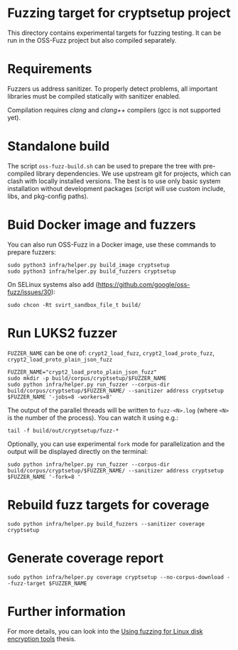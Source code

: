 # Fuzzing target for cryptsetup project

This directory contains experimental targets for fuzzing testing.
It can be run in the OSS-Fuzz project but also compiled separately.

# Requirements

Fuzzers us address sanitizer. To properly detect problems, all
important libraries must be compiled statically with sanitizer enabled.

Compilation requires *clang* and *clang++* compilers (gcc is not
supported yet).

# Standalone build

The script `oss-fuzz-build.sh` can be used to prepare the tree
with pre-compiled library dependencies.
We use upstream git for projects, which can clash with locally
installed versions. The best is to use only basic system installation
without development packages (script will use custom include, libs,
and pkg-config paths).

# Buid Docker image and fuzzers

You can also run OSS-Fuzz in a Docker image, use these commands
to prepare fuzzers:
```
sudo python3 infra/helper.py build_image cryptsetup
sudo python3 infra/helper.py build_fuzzers cryptsetup
```
On SELinux systems also add (https://github.com/google/oss-fuzz/issues/30):
```
sudo chcon -Rt svirt_sandbox_file_t build/
```

# Run LUKS2 fuzzer
`FUZZER_NAME` can be one of: `crypt2_load_fuzz`, `crypt2_load_proto_fuzz`, `crypt2_load_proto_plain_json_fuzz`
```
FUZZER_NAME="crypt2_load_proto_plain_json_fuzz"
sudo mkdir -p build/corpus/cryptsetup/$FUZZER_NAME
sudo python infra/helper.py run_fuzzer --corpus-dir build/corpus/cryptsetup/$FUZZER_NAME/ --sanitizer address cryptsetup $FUZZER_NAME '-jobs=8 -workers=8'
```

The output of the parallel threads will be written to `fuzz-<N>.log` (where `<N>` is the number of the process).
You can watch it using e.g.:
```
tail -f build/out/cryptsetup/fuzz-*
```

Optionally, you can use experimental `fork` mode for parallelization and the output will be displayed directly on the terminal:
```
sudo python infra/helper.py run_fuzzer --corpus-dir build/corpus/cryptsetup/$FUZZER_NAME/ --sanitizer address cryptsetup $FUZZER_NAME '-fork=8 '
```

# Rebuild fuzz targets for coverage
```
sudo python infra/helper.py build_fuzzers --sanitizer coverage cryptsetup
```

# Generate coverage report
```
sudo python infra/helper.py coverage cryptsetup --no-corpus-download --fuzz-target $FUZZER_NAME
```

# Further information
For more details, you can look into the [Using fuzzing for Linux disk encryption tools](https://is.muni.cz/th/bum03/?lang=en) thesis.
